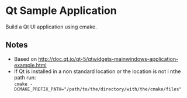# Qt Sample Application

Build a Qt UI application using cmake.

## Notes

- Based on http://doc.qt.io/qt-5/qtwidgets-mainwindows-application-example.html
- If Qt is installed in a non standard location or the location is not i nthe path run:  
    `cmake -DCMAKE_PREFIX_PATH="/path/to/the/directory/with/the/cmake/files"`

